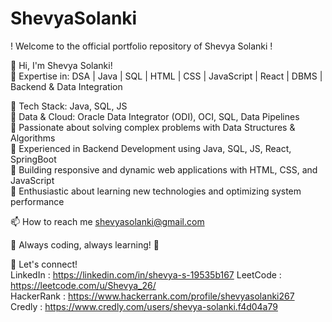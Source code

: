 # ShevyaSolanki
 ! Welcome to the official portfolio repository of Shevya Solanki !

👋 Hi, I'm Shevya Solanki!                                                                                                                                                                         
🚀 Expertise in: DSA | Java | SQL | HTML | CSS | JavaScript | React | DBMS | Backend & Data Integration 

🔹 Tech Stack: Java, SQL, JS  
🔹 Data & Cloud: Oracle Data Integrator (ODI), OCI, SQL, Data Pipelines   
🔹 Passionate about solving complex problems with Data Structures & Algorithms   
🔹 Experienced in Backend Development using Java, SQL, JS, React, SpringBoot  
🔹 Building responsive and dynamic web applications with HTML, CSS, and JavaScript   
🔹 Enthusiastic about learning new technologies and optimizing system performance   

📫 How to reach me shevyasolanki@gmail.com

📌 Always coding, always learning! 🚀

🔗 Let's connect!                                                                                                                                                                                   
LinkedIn : https://linkedin.com/in/shevya-s-19535b167
LeetCode :  https://leetcode.com/u/Shevya_26/                                                                                                                                                        
HackerRank : https://www.hackerrank.com/profile/shevyasolanki267                                                                                                                                      
Credly : https://www.credly.com/users/shevya-solanki.f4d04a79
